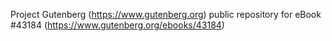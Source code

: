 Project Gutenberg (https://www.gutenberg.org) public repository for eBook #43184 (https://www.gutenberg.org/ebooks/43184)
